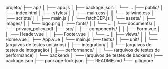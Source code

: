 projeto/
├── api/
│   ├── app.js
│   ├── package.json
│   └── ...
├── public/
│   ├── index.html
│   ├── styles/
│   │   ├── main.css
│   │   └── tailwind.css
│   ├── scripts/
│   │   ├── main.js
│   │   └── fetchCEP.js
│   └── assets/
│       ├── images/
│       │   └── logo.png
│       ├── fonts/
│       │   └── ...
│       └── documents/
│           └── privacy_policy.pdf
├── src/
│   ├── components/
│   │   ├── Form.vue
│   │   ├── Header.vue
│   │   ├── Footer.vue
│   │   └── ...
│   ├── views/
│   │   └── Home.vue
│   ├── App.vue
│   └── main.js
├── tests/
│   ├── unit/
│   │   └── (arquivos de testes unitários)
│   ├── integration/
│   │   └── (arquivos de testes de integração)
│   ├── performance/
│   │   └── (arquivos de testes de performance)
│   └── backend/
│       └── (arquivos de testes de backend)
├── package.json
├── package-lock.json
├── README.md
└── .gitignore
